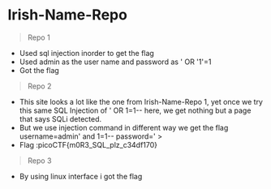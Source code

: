 # Irish-Name-Repo
> Repo 1
 * Used sql injection inorder to get the flag
 * Used admin as the user name and password as ' OR '1'=1
 * Got the flag
> Repo 2
 * This site looks a lot like the one from Irish-Name-Repo 1, yet once we try this same SQL Injection of ' OR 1=1-- here, we get nothing but a page that says SQLi detected.
 * But we use injection command in different way we get the flag username=admin' and 1=1-- password='  >
 * Flag :picoCTF{m0R3_SQL_plz_c34df170}
> Repo 3
 * By using linux interface i got the flag
